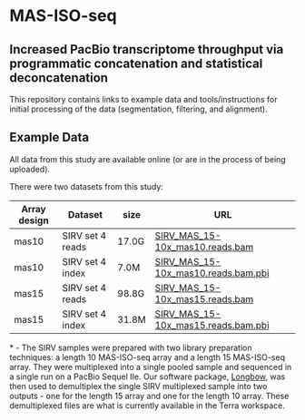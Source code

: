 # MAS-ISO-seq

## Increased PacBio transcriptome throughput via programmatic concatenation and statistical deconcatenation

This repository contains links to example data and tools/instructions for initial processing of the data (segmentation, filtering, and alignment).

## Example Data

All data from this study are available online (or are in the process of being uploaded).  

There were two datasets from this study: 

| Array design | Dataset          | size  | URL                                                                                                   |
|--------------|------------------|-------|-------------------------------------------------------------------------------------------------------|
| mas10        | SIRV set 4 reads | 17.0G | [SIRV_MAS_15-10x_mas10.reads.bam](gsapubftp-anonymous@ftp.broadinstitute.org:/MasSeqNatBiotech2021/SIRV_MAS_15-10x_mas10.reads.bam)      |
| mas10        | SIRV set 4 index | 7.0M  | [SIRV_MAS_15-10x_mas10.reads.bam.pbi](gsapubftp-anonymous@ftp.broadinstitute.org:/MasSeqNatBiotech2021/SIRV_MAS_15-10x_mas10.reads.bam.pbi) |
| mas15        | SIRV set 4 reads | 98.8G | [SIRV_MAS_15-10x_mas15.reads.bam](gsapubftp-anonymous@ftp.broadinstitute.org:/MasSeqNatBiotech2021/SIRV_MAS_15-10x_mas15.reads.bam)     |
| mas15        | SIRV set 4 index | 31.8M | [SIRV_MAS_15-10x_mas15.reads.bam.pbi](gsapubftp-anonymous@ftp.broadinstitute.org:/MasSeqNatBiotech2021/SIRV_MAS_15-10x_mas15.reads.bam.pbi) |

\* - The SIRV samples were prepared with two library preparation techniques: a length 10 MAS-ISO-seq array and a length 15 MAS-ISO-seq array.  They were multiplexed into a single pooled sample and sequenced in a single run on a PacBio Sequel IIe.  Our software package, [Longbow](https://github.com/broadinstitute/longbow/releases/tag/v0.2.2), was then used to demultiplex the single SIRV multiplexed sample into two outputs - one for the length 15 array and one for the length 10 array.  These demultiplexed files are what is currently available in the Terra workspace.
